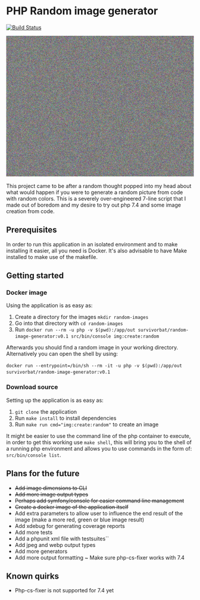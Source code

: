 # PHP Random image generator

[![Build Status](https://travis-ci.com/survivorbat/php-random-image-generator.svg?branch=master)](https://travis-ci.com/survivorbat/php-random-image-generator)

![Example image](docs/example.png "Example image")

This project came to be after a random thought popped into my head about what would happen
if you were to generate a random picture from code with random colors. This is a severely
over-engineered 7-line script that I made out of boredom and my desire to try out php
7.4 and some image creation from code.

## Prerequisites

In order to run this application in an isolated environment and to make installing it
easier, all you need is Docker. It's also advisable to have Make installed to
make use of the makefile.

## Getting started

### Docker image

Using the application is as easy as:
1. Create a directory for the images `mkdir random-images`
2. Go into that directory with `cd random-images`
3. Run `docker run --rm -u php -v $(pwd):/app/out survivorbat/random-image-generator:v0.1 src/bin/console img:create:random`

Afterwards you should find a random image in your working directory.
Alternatively you can open the shell by using:

`docker run --entrypoint=/bin/sh --rm -it -u php -v $(pwd):/app/out survivorbat/random-image-generator:v0.1`

### Download source

Setting up the application is as easy as:
1. `git clone` the application
2. Run `make install` to install dependencies
3. Run `make run cmd="img:create:random"` to create an image

It might be easier to use the command line of the php container to execute,
in order to get this working use `make shell`, this will bring you to the
shell of a running php environment and allows you to use commands in the form
of: `src/bin/console list`.

## Plans for the future

- ~~Add image dimensions to CLI~~
- ~~Add more image output types~~
- ~~Perhaps add symfony/console for easier command line management~~
- ~~Create a docker image of the application itself~~
- Add extra parameters to allow user to influence the end result of the image (make a more red, green or blue image result)
- Add xdebug for generating coverage reports
- Add more tests
- Add a phpunit xml file with testsuites``
- Add jpeg and webp output types
- Add more generators
- Add more output formatting
~ Make sure php-cs-fixer works with 7.4

## Known quirks

- Php-cs-fixer is not supported for 7.4 yet
